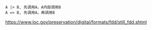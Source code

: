 ```
A |> B, 先调用A，A内部调用B
A => B, 先调用A，再调用B
```


https://www.loc.gov/preservation/digital/formats/fdd/still_fdd.shtml